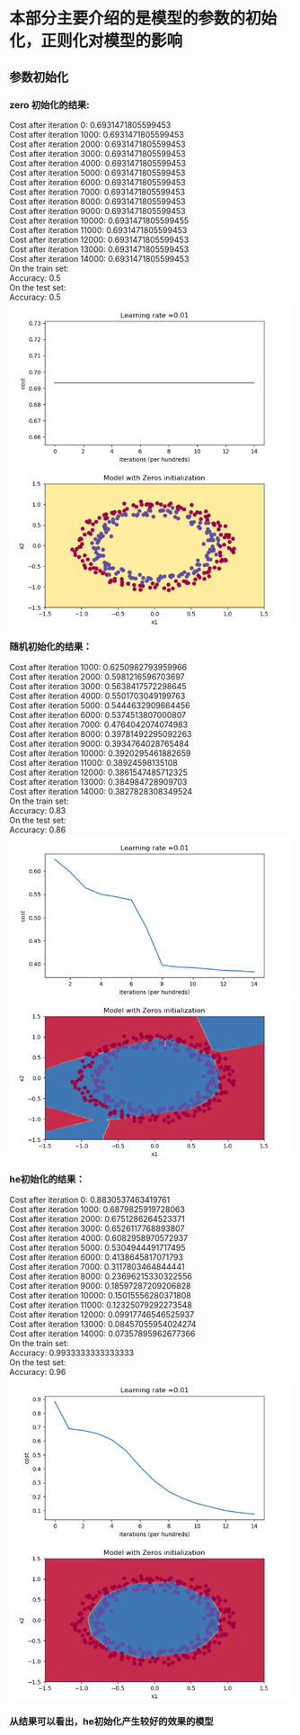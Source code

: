 # 本部分主要介绍的是模型的参数的初始化，正则化对模型的影响
## 参数初始化
### zero 初始化的结果:
Cost after iteration 0: 0.6931471805599453<br>
Cost after iteration 1000: 0.6931471805599453<br>
Cost after iteration 2000: 0.6931471805599453<br>
Cost after iteration 3000: 0.6931471805599453<br>
Cost after iteration 4000: 0.6931471805599453<br>
Cost after iteration 5000: 0.6931471805599453<br>
Cost after iteration 6000: 0.6931471805599453<br>
Cost after iteration 7000: 0.6931471805599453<br>
Cost after iteration 8000: 0.6931471805599453<br>
Cost after iteration 9000: 0.6931471805599453<br>
Cost after iteration 10000: 0.6931471805599455<br>
Cost after iteration 11000: 0.6931471805599453<br>
Cost after iteration 12000: 0.6931471805599453<br>
Cost after iteration 13000: 0.6931471805599453<br>
Cost after iteration 14000: 0.6931471805599453<br>
On the train set:<br>
Accuracy: 0.5<br>
On the test set:<br>
Accuracy: 0.5<br>
![](https://github.com/Anosy/Ng_DL/blob/master/2_1_init_regular_gradient/Initialization/zero_initial.png)<br>
![](https://github.com/Anosy/Ng_DL/blob/master/2_1_init_regular_gradient/Initialization/zero_initial_class.png)<br>
### 随机初始化的结果：
Cost after iteration 1000: 0.6250982793959966<br>
Cost after iteration 2000: 0.5981216596703697<br>
Cost after iteration 3000: 0.5638417572298645<br>
Cost after iteration 4000: 0.5501703049199763<br>
Cost after iteration 5000: 0.5444632909664456<br>
Cost after iteration 6000: 0.5374513807000807<br>
Cost after iteration 7000: 0.4764042074074983<br>
Cost after iteration 8000: 0.39781492295092263<br>
Cost after iteration 9000: 0.3934764028765484<br>
Cost after iteration 10000: 0.3920295461882659<br>
Cost after iteration 11000: 0.38924598135108<br>
Cost after iteration 12000: 0.3861547485712325<br>
Cost after iteration 13000: 0.384984728909703<br>
Cost after iteration 14000: 0.3827828308349524<br>
On the train set:<br>
Accuracy: 0.83<br>
On the test set:<br>
Accuracy: 0.86<br>
![](https://github.com/Anosy/Ng_DL/blob/master/2_1_init_regular_gradient/Initialization/random_initial.png)<br>
![](https://github.com/Anosy/Ng_DL/blob/master/2_1_init_regular_gradient/Initialization/random_inital_class.png)<br>
### he初始化的结果：
Cost after iteration 0: 0.8830537463419761<br>
Cost after iteration 1000: 0.6879825919728063<br>
Cost after iteration 2000: 0.6751286264523371<br>
Cost after iteration 3000: 0.6526117768893807<br>
Cost after iteration 4000: 0.6082958970572937<br>
Cost after iteration 5000: 0.5304944491717495<br>
Cost after iteration 6000: 0.4138645817071793<br>
Cost after iteration 7000: 0.3117803464844441<br>
Cost after iteration 8000: 0.23696215330322556<br>
Cost after iteration 9000: 0.18597287209206828<br>
Cost after iteration 10000: 0.15015556280371808<br>
Cost after iteration 11000: 0.12325079292273548<br>
Cost after iteration 12000: 0.09917746546525937<br>
Cost after iteration 13000: 0.08457055954024274<br>
Cost after iteration 14000: 0.07357895962677366<br>
On the train set:<br>
Accuracy: 0.9933333333333333<br>
On the test set:<br>
Accuracy: 0.96<br>
![](https://github.com/Anosy/Ng_DL/blob/master/2_1_init_regular_gradient/Initialization/he_initial.png)<br>
![](https://github.com/Anosy/Ng_DL/blob/master/2_1_init_regular_gradient/Initialization/he_initial_class.png)<br>
### 从结果可以看出，he初始化产生较好的效果的模型
